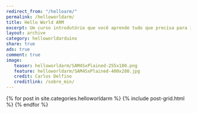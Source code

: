 ```yaml
---
redirect_from: "/helloarm/"
permalink: /helloworldarm/
title: Hello World ARM
excerpt: Um curso introdutório que você aprende tudo que precisa para inciar seus projetos com o Arduino
layout: archive
category: helloworldarduino
share: true 
ads: true
comment: true
image:
   teaser: helloworldarm/SAM4SxPlained-255x180.png
   feature: helloworldarm/SAM4SxPlained-400x280.jpg
   credit: Carlos Delfino 
   creditlink: /sobre_min/
---
```

<div class="tiles">
{% for post in site.categories.helloworldarm %}
   {% include post-grid.html %}
{% endfor %}
</div><!-- /.tiles -->


